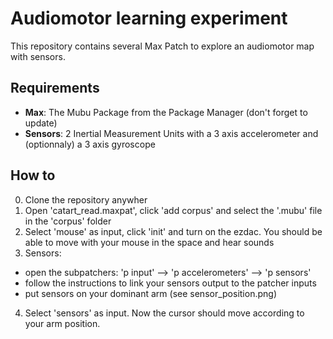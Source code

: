 # Audiomotor learning experiment

This repository contains several Max Patch to explore an audiomotor map with sensors.

## Requirements
- **Max**: The Mubu Package from the Package Manager (don't forget to update)
- **Sensors**: 2 Inertial Measurement Units with a 3 axis accelerometer and (optionnaly) a 3 axis gyroscope

## How to
0. Clone the repository anywher
1. Open 'catart_read.maxpat', click 'add corpus' and select the '.mubu' file in the 'corpus' folder
2. Select 'mouse' as input, click 'init' and turn on the ezdac. You should be able to move with your mouse in the space and hear sounds
3. Sensors:
  - open the subpatchers: 'p input' --> 'p accelerometers' --> 'p sensors'
  - follow the instructions to link your sensors output to the patcher inputs
  - put sensors on your dominant arm (see sensor_position.png)
4. Select 'sensors' as input. Now the cursor should move according to your arm position.

